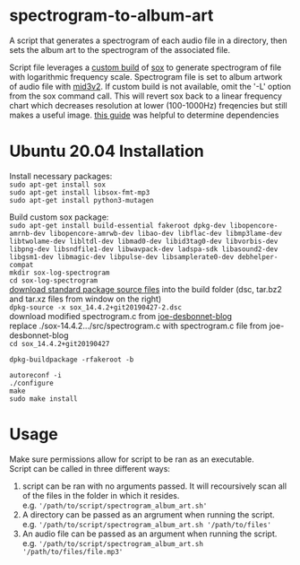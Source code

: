 # spectrogram-to-album-art
A script that generates a spectrogram of each audio file in a directory, then sets the album art to the spectrogram of the associated file.

Script file leverages a [custom build](http://jdesbonnet.blogspot.com/2014/02/sox-spectrogram-log-frequency-axis-and.html) of [sox](http://sox.sourceforge.net/sox.html) to generate spectrogram of file with logarithmic frequency scale. Spectrogram file is set to album artwork of audio file with [mid3v2](https://mutagen.readthedocs.io/en/latest/man/mid3v2.html).
If custom build is not available, omit the '-L' option from the sox command call. This will revert sox back to a linear frequency chart which decreases resolution at lower (100-1000Hz) freqencies but still makes a useful image.
[this guide](https://audiodigitale.eu/?p=25) was helpful to determine dependencies

# Ubuntu 20.04 Installation
Install necessary packages:  
`sudo apt-get install sox`  
`sudo apt-get install libsox-fmt-mp3`  
`sudo apt-get install python3-mutagen`  

Build custom sox package:  
`sudo apt-get install build-essential fakeroot dpkg-dev libopencore-amrnb-dev libopencore-amrwb-dev libao-dev libflac-dev libmp3lame-dev libtwolame-dev libltdl-dev libmad0-dev libid3tag0-dev libvorbis-dev libpng-dev libsndfile1-dev libwavpack-dev ladspa-sdk libasound2-dev libgsm1-dev libmagic-dev libpulse-dev libsamplerate0-dev debhelper-compat`   
`mkdir sox-log-spectrogram`  
`cd sox-log-spectrogram`  
[download standard package source files](https://packages.ubuntu.com/focal/sox) into the build folder (dsc, tar.bz2 and tar.xz files from window on the right)  
`dpkg-source -x sox_14.4.2+git20190427-2.dsc`  
download modified spectrogram.c from [joe-desbonnet-blog](https://github.com/jdesbonnet/joe-desbonnet-blog/tree/master/projects/sox-log-spectrogram)  
replace ./sox-14.4.2.../src/spectrogram.c with spectrogram.c file from joe-desbonnet-blog  
`cd sox_14.4.2+git20190427`  

 

`dpkg-buildpackage -rfakeroot -b`

`autoreconf -i`  
`./configure`  
`make`  
`sudo make install`  

# Usage
Make sure permissions allow for script to be ran as an executable.  
Script can be called in three different ways:
1. script can be ran with no arguments passed. It will recoursively scan all of the files in the folder in which it resides.  
e.g. `'/path/to/script/spectrogram_album_art.sh'`
2. A directory can be passed as an argrument when running the script.  
e.g. `'/path/to/script/spectrogram_album_art.sh '/path/to/files'`
3. An audio file can be passed as an argument when running the script.  
e.g. `'/path/to/script/spectrogram_album_art.sh '/path/to/files/file.mp3'`
